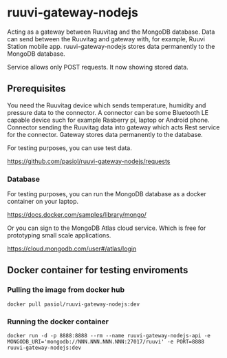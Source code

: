 # ruuvi-gateway-nodejs

Acting as a gateway between Ruuvitag and the MongoDB database. Data can send between the Ruuvitag and gateway with, for example, Ruuvi Station mobile app. ruuvi-gateway-nodejs stores data permanently to the MongoDB database.

Service allows only POST requests. It now showing stored data.

## Prerequisites

You need the Ruuvitag device which sends temperature, humidity and pressure data to the connector. A connector can be some Bluetooth LE capable device such for example Rasberry pi, laptop or Android phone.  Connector sending the Ruuvitag data into gateway which acts Rest service for the connector. Gateway stores data permanently to the database.

For testing purposes, you can use test data.

<https://github.com/pasiol/ruuvi-gateway-nodejs/requests>

### Database

For testing purposes, you can run the MongoDB database as a docker container on your laptop.

<https://docs.docker.com/samples/library/mongo/>

Or you can sign to the MongoDB Atlas cloud service. Which is free for prototyping small scale applications.

<https://cloud.mongodb.com/user#/atlas/login>

## Docker container for testing enviroments

### Pulling the image from docker hub

    docker pull pasiol/ruuvi-gateway-nodejs:dev

### Running the docker container

    docker run -d -p 8888:8888 --rm --name ruuvi-gateway-nodejs-api -e MONGODB_URI='mongodb://NNN.NNN.NNN.NNN:27017/ruuvi' -e PORT=8888 ruuvi-gateway-nodejs:dev
